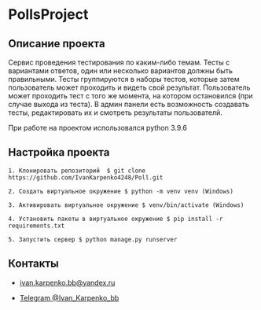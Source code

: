 # PollsProject


## Описание проекта

Сервис проведения тестирования по каким-либо темам. Тесты с вариантами ответов, один или несколько вариантов должны быть правильными. Тесты группируются в наборы тестов, которые затем пользователь может проходить и видеть свой результат. Пользователь может проходить тест с того же момента, на котором остановился (при случае выхода из теста). В админ панели есть возможность создавать тесты, редактировать их и смотреть результаты пользователй. 

При работе на проектом использовался python 3.9.6


## Настройка проекта

```
1. Клонировать репозиторий  $ git clone https://github.com/IvanKarpenko4248/Poll.git

2. Создать виртуальное окружение $ python -m venv venv (Windows)

3. Активировать виртуальное окружение $ venv/bin/activate (Windows)

4. Установить пакеты в виртуальное окружение $ pip install -r requirements.txt 

5. Запустить сервер $ python manage.py runserver
```

## Контакты

+ ivan.karpenko.bb@yandex.ru

+ [Telegram @Ivan_Karpenko_bb](https://t.me/Ivan_Karpenko_bb)